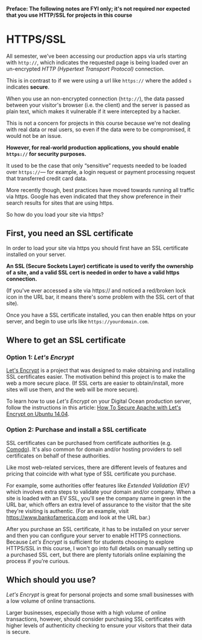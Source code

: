 **Preface: The following notes are FYI only; it's not required nor expected that you use HTTP/SSL for projects in this course**

# HTTPS/SSL
All semester, we've been accessing our production apps via urls starting with `http://`, which indicates the requested page is being loaded over an un-encrypted *HTTP (Hypertext Transport Protocol)* connection.

This is in contrast to if we were using a url like `https://` where the added `s` indicates **secure**.

When you use an non-encrypted connection (`http://`), the data passed between your visitor's browser (i.e. the client) and the server is passed as plain text, which makes it vulnerable if it were intercepted by a hacker.

This is not a concern for projects in this course because we're not dealing with real data or real users, so even if the data were to be compromised, it would not be an issue.

**However, for real-world production applications, you should enable `https://` for security purposes.**

It used to be the case that only &ldquo;sensitive&rdquo; requests needed to be loaded over `https://`&mdash; for example, a login request or payment processing request that transferred credit card data. 

More recently though, best practices have moved towards running all traffic via https. Google has even indicated that they show preference in their search results for sites that are using https. 

So how do you load your site via https?

## First, you need an SSL certificate

In order to load your site via https you should first have an SSL certificate installed on your server.

**An SSL (Secure Sockets Layer) certificate is used to verify the ownership of a site, and a valid SSL cert is needed in order to have a valid https connection.**

(If you've ever accessed a site via https:// and noticed a red/broken lock icon in the URL bar, it means there's some problem with the SSL cert of that site).

Once you have a SSL certificate installed, you can then enable https on your server, and begin to use urls like `https://yourdomain.com`.


## Where to get an SSL certificate

### Option 1: *Let's Encrypt*
[Let's Encrypt](https://letsencrypt.org) is a project that was designed to make obtaining and installing SSL certificates easier. The motivation behind this project is to make the web a more secure place. (If SSL certs are easier to obtain/install, more sites will use them, and the web will be more secure).  

To learn how to use *Let's Encrypt* on your Digital Ocean production server, follow the instructions in this article: 
[How To Secure Apache with Let's Encrypt on Ubuntu 14.04](https://www.digitalocean.com/community/tutorials/how-to-secure-apache-with-let-s-encrypt-on-ubuntu-14-04).

### Option 2: Purchase and install a SSL certificate
SSL certificates can be purchased from certificate authorities (e.g. [Comodo](https://ssl.comodo.com)). It's also common for domain and/or hosting providers to sell certificates on behalf of these authorities. 

Like most web-related services, there are different levels of features and pricing that coincide with what type of SSL certificate you purchase. 

For example, some authorities offer features like *Extended Validation (EV)* which involves extra steps to validate your domain and/or company. When a site is loaded with an EV SSL, you'll see the company name in green in the URL bar, which offers an extra level of assurance to the visitor that the site they're visiting is authentic. (For an example, visit <https://www.bankofamerica.com> and look at the URL bar.) 

After you purchase an SSL certificate, it has to be installed on your server and then you can configure your server to enable HTTPS connections. Because *Let's Encrypt* is sufficient for students choosing to explore HTTPS/SSL in this course, I won't go into full details on manually setting up a purchased SSL cert, but there are plenty tutorials online explaining the process if you're curious.


## Which should you use?
*Let's Encrypt* is great for personal projects and some small businesses with a low volume of online transactions.

Larger businesses, especially those with a high volume of online transactions, however, should consider purchasing SSL certificates with higher levels of authenticity checking to ensure your visitors that their data is secure.






